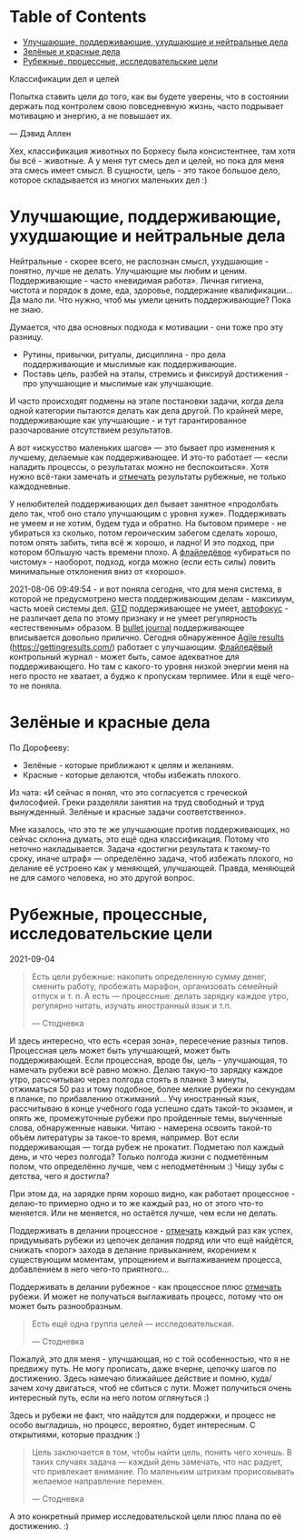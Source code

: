 
# Table of Contents

-   [Улучшающие, поддерживающие, ухудшающие и нейтральные дела](#org180ca7c)
-   [Зелёные и красные дела](#orgf75672a)
-   [Рубежные, процессные, исследовательские цели](#org3786caf)

<div class="preview" id="org2595d9e">
<p>
Классификации дел и целей
</p>

</div>

<div class="epigraph" id="orgc8915e2">
<p>
Попытка ставить цели до того, как вы будете уверены, что в состоянии держать под контролем свою повседневную жизнь, часто подрывает мотивацию и энергию, а не повышает их.
</p>

<p>
&#x2014; Дэвид Аллен
</p>

</div>

Хех, классификация животных по Борхесу была консистентнее, там хотя бы всё - животные. А у меня тут смесь дел и целей, но пока для меня эта смесь имеет смысл. В сущности, цель - это такое большое дело, которое складывается из многих маленьких дел :)


<a id="org180ca7c"></a>

# Улучшающие, поддерживающие, ухудшающие и нейтральные дела

Нейтральные - скорее всего, не распознан смысл, ухудшающие - понятно, лучше не делать. Улучшающие мы любим и ценим. Поддерживающие - часто «невидимая работа». Личная гигиена, чистота и порядок в доме, еда, здоровье, поддержание квалификации&#x2026;  Да мало ли. Что нужно, чтоб мы умели ценить поддерживающие? Пока не знаю.

Думается, что два основных подхода к мотивации - они тоже про эту разницу.

-   Рутины, привычки, ритуалы, дисциплина - про дела поддерживающие и мыслимые как поддерживающие.
-   Поставь цель, разбей на этапы, стремись и фиксируй достижения - про улучшающие и мыслимые как улучшающие.

И часто происходят подмены на этапе постановки задачи, когда дела одной категории пытаются делать как дела другой. По крайней мере, поддерживающие как улучшающие - и тут гарантированное разочарование отсутствием результатов.

А вот «искусство маленьких шагов» — это бывает про изменения к лучшему, делаемые как поддерживающее. И это-то работает —  «если наладить процессы, о результатах можно не беспокоиться». Хотя нужно всё-таки замечать и [отмечать](../happiness/20210610235900-празднование.publ.md) результаты рубежные, не только каждодневные.

У нелюбителей поддерживающих дел бывает занятное «продолбать дело так, чтоб оно стало улучшающим с уровня хуже». Поддерживать не умеем и не хотим, будем туда и обратно. На бытовом примере - не убираться хз сколько, потом героическим забегом сделать хорошо, потом опять забить, типа всё ж хорошо, и ладно! И это подход, при котором бОльшую часть времени плохо. А [флайледёвое](../householding/20210806101041-flylady.publ.md) «убираться по чистому» - наоборот, подход, когда можно (если есть силы) ловить минимальные отклонения вниз от «хорошо».

2021-08-06 09:49:54 - и вот поняла сегодня, что для меня система, в которой не предусмотрено места поддерживающим делам - максимум, часть моей системы дел. [GTD](20210806101041-getting_things_done.publ.md) поддерживающее не умеет, [автофокус](20210523135831-автофокус.publ.md) - не различает дела по этому признаку и не умеет регулярность «естественным» образом. В [bullet journal](20200905235900-bullet_journal.publ.md) поддерживающее вписывается довольно прилично. Сегодня обнаруженное [Agile results](https://medium.com/swlh/the-12-practices-of-agile-results-eb6e7942a2cf) (<https://gettingresults.com/>) работает с улучшающим. [Флайледёвый](../householding/20210806101041-flylady.publ.md) контрольный журнал - может быть, самое адекватное для поддерживающего. Но там с какого-то уровня низкой энергии меня на него просто не хватает, а буджо к пропускам терпимее. Или я ещё чего-то не поняла. 


<a id="orgf75672a"></a>

# Зелёные и красные дела

По Дорофееву:

-   Зелёные - которые приближают к целям и желаниям.
-   Красные - которые делаются, чтобы избежать плохого.

Из чата: «И сейчас я понял, что это согласуется с греческой философией. Греки разделяли занятия на труд свободный и труд вынужденный. Зелёные и красные задачи соответственно».

Мне казалось, что это те же улучшающие против поддерживающих, но сейчас склонна думать, это ещё одна классификация. Потому что неточно накладывается. Задача «достигни результата к такому-то сроку, иначе штраф» — определённо задача, чтоб избежать плохого, но делание её устроено как у меняющей, улучшающей. Правда, меняющей не для самого человека, но это другой вопрос.


<a id="org3786caf"></a>

# Рубежные, процессные, исследовательские цели

2021-09-04

> Есть цели рубежные: накопить определенную сумму денег, сменить работу, пробежать марафон, организовать семейный отпуск и т. п. А есть — процессные: делать зарядку каждое утро, регулярно читать, изучать иностранный язык и т.п.
> 
> &#x2014; Стодневка

И здесь интересно, что есть «серая зона», пересечение разных типов. Процессная цель может быть улучшающей, может быть поддерживающей. Если процессная, вроде бы, цель - улучшающая, то намечать рубежи всё равно можно. Делаю такую-то зарядку каждое утро, рассчитываю через полгода стоять в планке 3 минуты, отжиматься 50 раз и тому подобное, более мелкие рубежи по секундам в планке, по прибавлению отжиманий&#x2026; Учу иностранный язык, рассчитываю в конце учебного года успешно сдать такой-то экзамен, и опять же, промежуточные рубежи про пройденные темы, выученные слова, обнаруженные навыки. Читаю - намерена освоить такой-то объём литературы за такое-то время, например. Вот если поддерживающая — тогда рубеж не прокатит. Подметаю пол каждый день, и что через полгода? Только полгода жизни с подметённым полом, что определённо лучше, чем с неподметённым :) Чищу зубы с детства, чего я достигла?

При этом да, на зарядке прям хорошо видно, как работает процессное - делаю-то примерно одно и то же каждый раз, но от этого что-то меняется. Или не меняется, но остаётся лучше, чем если не делать.

Поддерживать в делании процессное - [отмечать](../happiness/20210610235900-празднование.publ.md) каждый раз как успех, придумывать рубежи из цепочек делания подряд или что ещё найдётся, снижать «порог» захода в делание привыканием, якорением к существующим моментам, упрощением и выглаживанием процесса, добавлением в него чего-то приятного&#x2026;

Поддерживать в делании рубежное - как процессное плюс [отмечать](../happiness/20210610235900-празднование.publ.md) рубежи. И может не получаться выглаживать процесс, потому что он может быть разнообразным. 

> Есть ещё одна группа целей — исследовательская.
> 
> &#x2014; Стодневка

Пожалуй, это для меня - улучшающая, но с той особенностью, что я не предвижу путь. Не могу прописать, даже вчерне, цепочку шагов по достижению. Здесь намечаю ближайшее действие и помню, куда/зачем хочу двигаться, чтоб не сбиться с пути. Может получиться очень интересный путь, если на него потом оглянуться :)

Здесь и рубежи не факт, что найдутся для поддержки, и процесс не особо выгладишь, но процесс, вероятно, будет интересным. С открытиями, которые праздник :)

> Цель заключается в том, чтобы найти цель, понять чего хочешь. В таких случаях задача — каждый день замечать, что нас радует, что привлекает внимание. По маленьким штрихам прорисовывать желаемое направление перемен.
> 
> &#x2014; Стодневка

А это конкретный пример исследовательской цели плюс плана по её достижению. :)

